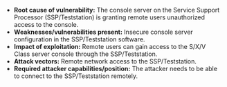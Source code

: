 - **Root cause of vulnerability:** The console server on the Service Support Processor (SSP/Teststation) is granting remote users unauthorized access to the console.
- **Weaknesses/vulnerabilities present:** Insecure console server configuration in the SSP/Teststation software.
- **Impact of exploitation:** Remote users can gain access to the S/X/V Class server console through the SSP/Teststation.
- **Attack vectors:** Remote network access to the SSP/Teststation.
- **Required attacker capabilities/position:** The attacker needs to be able to connect to the SSP/Teststation remotely.